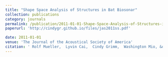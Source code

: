 ```yaml
---
title: "Shape Space Analysis of Structures in Bat Biosonar"
collection: publications
category: journals
permalink: /publication/2011-01-01-Shape-Space-Analysis-of-Structures-in-Bat-Biosonar
paperurl: 'http://cindygr.github.io/files/jas2011ss.pdf'

date: 2011-01-01
venue: 'The Journal of the Acoustical Society of America'
citation: ' Rolf Mueller,  Lyvin Cai,  Cindy Grimm,  Washington Mio, &quot;Shape Space Analysis of Structures in Bat Biosonar.&quot; The Journal of the Acoustical Society of America, 2011.'
---
```


